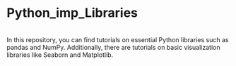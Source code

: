 # Python_imp_Libraries
<br>
In this repository, you can find tutorials on essential Python libraries such as pandas and NumPy. Additionally, there are tutorials on basic visualization libraries like Seaborn and Matplotlib.
